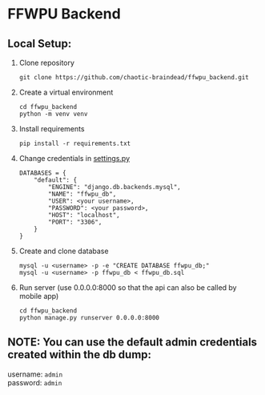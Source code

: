 # FFWPU Backend

## Local Setup:

1. Clone repository
   ```
   git clone https://github.com/chaotic-braindead/ffwpu_backend.git
   ```
2. Create a virtual environment
   ```
   cd ffwpu_backend
   python -m venv venv
   ```
3. Install requirements
   ```
   pip install -r requirements.txt
   ```
4. Change credentials in [settings.py](ffwpu_backend\ffwpu_backend\settings.py)
   ```
   DATABASES = {
       "default": {
           "ENGINE": "django.db.backends.mysql",
           "NAME": "ffwpu_db",
           "USER": <your username>,
           "PASSWORD": <your password>,
           "HOST": "localhost",
           "PORT": "3306",
       }
   }
   ```
5. Create and clone database
   ```
   mysql -u <username> -p -e "CREATE DATABASE ffwpu_db;"
   mysql -u <username> -p ffwpu_db < ffwpu_db.sql
   ```
6. Run server (use 0.0.0.0:8000 so that the api can also be called by mobile app)
   ```
   cd ffwpu_backend
   python manage.py runserver 0.0.0.0:8000
   ```

## NOTE: You can use the default admin credentials created within the db dump:

username: `admin`  
password: `admin`
